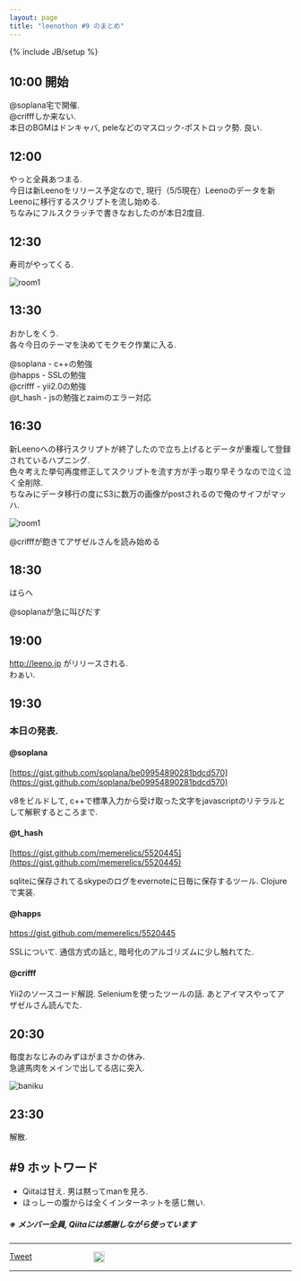 ```yaml
---
layout: page
title: "leenothon #9 のまとめ"
---
```

{% include JB/setup %}

## 10:00 開始

@soplana宅で開催.  
@crifffしか来ない.  
本日のBGMはドンキャバ, peleなどのマスロック-ポストロック勢. 良い.

## 12:00

やっと全員あつまる.  
今日は新Leenoをリリース予定なので, 現行（5/5現在）Leenoのデータを新Leenoに移行するスクリプトを流し始める.  
ちなみにフルスクラッチで書きなおしたのが本日2度目.

## 12:30 
寿司がやってくる.  

![room1](http://dl.dropboxusercontent.com/u/92653510/blog/leenothon%239/BJeM4d0CAAAEt3o.jpg)

## 13:30 
おかしをくう.  
各々今日のテーマを決めてモクモク作業に入る.
  
@soplana - c++の勉強  
@happs - SSLの勉強  
@crifff - yii2.0の勉強  
@t_hash - jsの勉強とzaimのエラー対応  

## 16:30 
新Leenoへの移行スクリプトが終了したので立ち上げるとデータが重複して登録されているハプニング.  
色々考えた挙句再度修正してスクリプトを流す方が手っ取り早そうなので泣く泣く全削除.  
ちなみにデータ移行の度にS3に数万の画像がpostされるので俺のサイフがマッハ.

![room1](http://dl.dropboxusercontent.com/u/92653510/blog/leenothon%239/le.png)
  
@crifffが飽きてアザゼルさんを読み始める

## 18:30 

はらへ

@soplanaが急に叫びだす


## 19:00 
http://leeno.jp がリリースされる.  
わぁい.


## 19:30
### 本日の発表.

#### @soplana  
[https://gist.github.com/soplana/be09954890281bdcd570](https://gist.github.com/soplana/be09954890281bdcd570)

v8をビルドして, c++で標準入力から受け取った文字をjavascriptのリテラルとして解釈するところまで.


#### @t_hash
[https://gist.github.com/memerelics/5520445](https://gist.github.com/memerelics/5520445)  

sqliteに保存されてるskypeのログをevernoteに日毎に保存するツール. Clojureで実装.

#### @happs
https://gist.github.com/memerelics/5520445  

SSLについて. 通信方式の話と, 暗号化のアルゴリズムに少し触れてた.

#### @crifff

Yii2のソースコード解説. Seleniumを使ったツールの話. あとアイマスやってアザゼルさん読んでた.


## 20:30
毎度おなじみのみずほがまさかの休み.  
急遽馬肉をメインで出してる店に突入.  

![baniku](http://dl.dropboxusercontent.com/u/92653510/blog/leenothon%239/hoge.jpg)


## 23:30
解散.


## #9 ホットワード
- Qiitaは甘え. 男は黙ってmanを見ろ.
- ほっしーの腹からは全くインターネットを感じ無い.
  
##### ※ メンバー全員, Qiitaには感謝しながら使っています


---

<div id="fb-root"></div>
<script>(function(d, s, id) {
  var js, fjs = d.getElementsByTagName(s)[0];
  if (d.getElementById(id)) return;
  js = d.createElement(s); js.id = id;
  js.src = "//connect.facebook.net/ja_JP/all.js#xfbml=1&appId=273010199398913";
  fjs.parentNode.insertBefore(js, fjs);
}(document, 'script', 'facebook-jssdk'));</script>

<script>!function(d,s,id){var js,fjs=d.getElementsByTagName(s)[0],p=/^http:/.test(d.location)?'http':'https';if(!d.getElementById(id)){js=d.createElement(s);js.id=id;js.src=p+'://platform.twitter.com/widgets.js';fjs.parentNode.insertBefore(js,fjs);}}(document, 'script', 'twitter-wjs');</script>

<div style="float: left; width: 150px;">
<a href="https://twitter.com/share" class="twitter-share-button" data-hashtags="leeno_jp">Tweet</a>
</div>

<div style="float: left; width: 150px;">
<a href="http://b.hatena.ne.jp/entry/" class="hatena-bookmark-button" data-hatena-bookmark-layout="vertical-balloon" title="このエントリーをはてなブックマークに追加"><img src="http://b.st-hatena.com/images/entry-button/button-only.gif" alt="このエントリーをはてなブックマークに追加" width="20" height="20" style="border: none;" /></a><script type="text/javascript" src="http://b.st-hatena.com/js/bookmark_button.js" charset="utf-8" async="async"></script>
</div>

<div style="float: left; width: 150px;">
<div class="fb-like" data-send="true" data-layout="box_count" data-width="150" data-show-faces="true"></div>
</div>

<div style="clear:both;heigth:30px;width:1px"></div>
<div style="clear:both;heigth:300px;width:1px"></div>
<div style="clear:both;heigth:30px;width:1px"></div>

---
